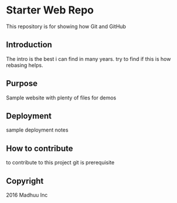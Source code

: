 # Starter Web Repo

This repository is for showing how Git and GitHub 

## Introduction

The intro is the best i can find in many years. try to find if this is how rebasing helps.

## Purpose

Sample website with plenty of files for demos
## Deployment
sample deployment notes
## How to contribute

to contribute to this project git is prerequisite

## Copyright

2016 Madhuu Inc
